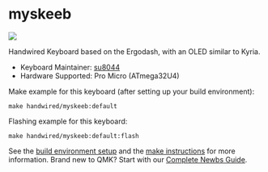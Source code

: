 # myskeeb

![](https://i.imgur.com/ojGvzrbh.jpg)

Handwired Keyboard based on the Ergodash, with an OLED similar to Kyria.

* Keyboard Maintainer: [su8044](https://github.com/su8044)
* Hardware Supported: Pro Micro (ATmega32U4)

Make example for this keyboard (after setting up your build environment):

    make handwired/myskeeb:default

Flashing example for this keyboard:

    make handwired/myskeeb:default:flash

See the [build environment setup](https://docs.qmk.fm/#/getting_started_build_tools) and the [make instructions](https://docs.qmk.fm/#/getting_started_make_guide) for more information. Brand new to QMK? Start with our [Complete Newbs Guide](https://docs.qmk.fm/#/newbs).
